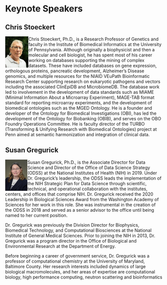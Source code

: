 # Keynote Speakers


## Chris Stoeckert 
<img src='https://raw.githubusercontent.com/ICBO-conference/icbo2022/main/docs/images/chris-stoeckert.png' height='100' align='left' /> Chris Stoeckert, Ph.D., is a Research Professor of Genetics and faculty in the Institute of Biomedical Informatics at the University of Pennsylvania. Although originally a biophysicist and then a molecular and cell biologist, he has spent most of his career working on databases supporting the mining of complex datasets. These have included databases on gene expression, orthologous proteins, pancreatic development, Alzheimer’s Disease genomics, and multiple resources for the NIAID VEuPath Bioinformatic Research Center supporting research on eukaryotic pathogens and vectors including the associated ClinEpiDB and MicrobiomeDB. The database work led to involvement in the development of data standards such as MIAME (Minimal Information About a Microarray Experiment), MAGE-TAB format standard for reporting microarray experiments, and the development of biomedical ontologies such as the MGED Ontology. He is a founder and developer of the Ontology for Biomedical Investigations (OBI), has led the development of the Ontology for Biobanking (OBIB), and serves on the OBO Foundry Operations Committee. He is faculty director of the TURBO (Transforming & Unifying Research with Biomedical Ontologies) project at Penn aimed at semantic harmonization and integration of clinical data.

## Susan Gregurick

<img src='https://raw.githubusercontent.com/ICBO-conference/icbo2022/main/docs/images/susan-gregurick.png' height='100' align='left' /> Susan Gregurick, Ph.D., is the Associate Director for Data Science and Director of the Office of Data Science Strategy (ODSS) at the National Institutes of Health (NIH) in 2019. Under Dr. Gregurick’s leadership, the ODSS leads the implementation of the NIH Strategic Plan for Data Science through scientific, technical, and operational collaboration with the institutes, centers, and offices that comprise NIH. Dr. Gregurick received the 2020 Leadership in Biological Sciences Award from the Washington Academy of Sciences for her work in this role. She was instrumental in the creation of the ODSS in 2018 and served as a senior advisor to the office until being named to her current position.

Dr. Gregurick was previously the Division Director for Biophysics, Biomedical Technology, and Computational Biosciences at the National Institute of General Medical Sciences. Prior to joining the NIH in 2013, Dr. Gregurick was a program director in the Office of Biological and Environmental Research at the Department of Energy.

Before beginning a career of government service, Dr. Gregurick was a professor of computational chemistry at the University of Maryland, Baltimore County. Her research interests included dynamics of large biological macromolecules, and her areas of expertise are computational biology, high performance computing, neutron scattering and bioinformatics
